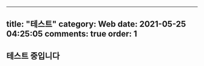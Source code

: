 

---
title: "테스트"
category: Web
date: 2021-05-25 04:25:05
comments: true
order: 1
---

## 테스트 중입니다


